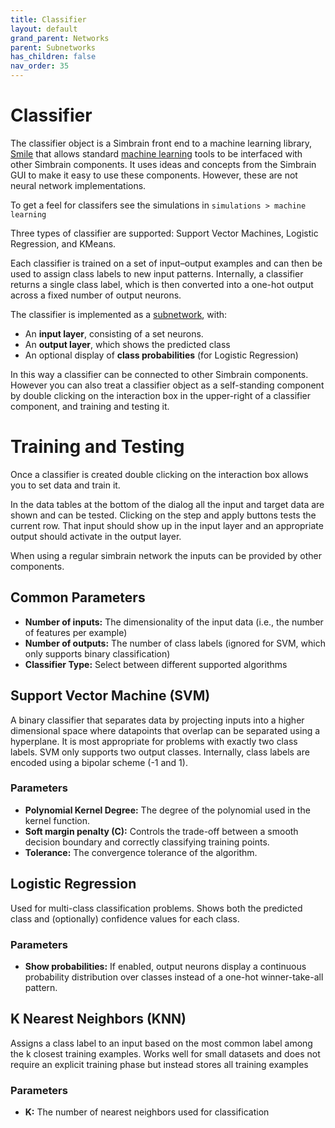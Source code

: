 ```yaml
---
title: Classifier
layout: default
grand_parent: Networks
parent: Subnetworks
has_children: false
nav_order: 35
---
```


# Classifier

The classifier object is a Simbrain front end to a machine learning library, [Smile](https://haifengl.github.io/classification.html) that allows standard [machine learning](https://en.wikipedia.org/wiki/Machine_learning) tools to be interfaced with other Simbrain components. It uses ideas and concepts from the Simbrain GUI to make it easy to use these components. However, these are not neural network implementations.

To get a feel for classifers see the simulations in `simulations > machine learning`

Three types of classifier are supported: Support Vector Machines, Logistic Regression, and KMeans.

Each classifier is trained on a set of input–output examples and can then be used to assign class labels to new input patterns. Internally, a classifier returns a single class label, which is then converted into a one-hot output across a fixed number of output neurons.

The classifier is implemented as a [subnetwork](index.html), with:

- An **input layer**, consisting of a set neurons. 
- An **output layer**, which shows the predicted class
- An optional display of **class probabilities** (for Logistic Regression)

In this way a classifier can be connected to other Simbrain components. However you can also treat a classifier object as a self-standing component by double clicking on the interaction box in the upper-right of a classifier component, and training and testing it.

# Training and Testing

Once a classifier is created double clicking on the interaction box allows you to set data and train it. 

In the data tables at the bottom of the dialog all the input and target data are shown and can be tested.  Clicking on the step and apply buttons tests the current row. That input should show up in the input layer and an appropriate output should activate in the output layer.

When using a regular simbrain network the inputs can be provided by other components.

## Common Parameters

- **Number of inputs:** The dimensionality of the input data (i.e., the number of features per example)
- **Number of outputs:** The number of class labels (ignored for SVM, which only supports binary classification)
- **Classifier Type:** Select between different supported algorithms

## Support Vector Machine (SVM)

A binary classifier that separates data by projecting inputs into a higher dimensional space where datapoints that overlap can be separated using a hyperplane. It is most appropriate for problems with exactly two class labels. SVM only supports two output classes. Internally, class labels are encoded using a bipolar scheme (-1 and 1).


### Parameters

- **Polynomial Kernel Degree:** The degree of the polynomial used in the kernel function.
- **Soft margin penalty (C):** Controls the trade-off between a smooth decision boundary and correctly classifying training points.
- **Tolerance:** The convergence tolerance of the algorithm.


## Logistic Regression

Used for multi-class classification problems. Shows both the predicted class and (optionally) confidence values for each class.

### Parameters

- **Show probabilities:** If enabled, output neurons display a continuous probability distribution over classes instead of a one-hot winner-take-all pattern.

## K Nearest Neighbors (KNN)

Assigns a class label to an input based on the most common label among the k closest training examples.  Works well for small datasets and does not require an explicit training phase but instead stores all training examples


### Parameters

- **K:** The number of nearest neighbors used for classification

